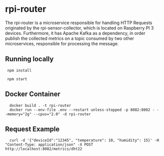 # rpi-router

The rpi-router is a microservice responsible for handling HTTP Requests originated by the rpi-sensor-collector, which is located on Raspberry PI 3 devices. Furthermore, it has Apache Kafka as a dependency, in order publish the collected metrics on a topic consumed by two other microservices, responsible for processing the message.

## Running locally

```
 npm install

 npm start
```

## Docker Container

```
  docker build . -t rpi-router
  docker run --env-file .env --restart unless-stopped -p 8082:8082 - --memory="2g" --cpus="2.0" -d rpi-router
```


## Request Example

```
  curl -d '{"deviceId":"12345", "temperature": 10, "humidity": 15}' -H "Content-Type: application/json" -X POST http://localhost:8082/metrics/dht22
```
